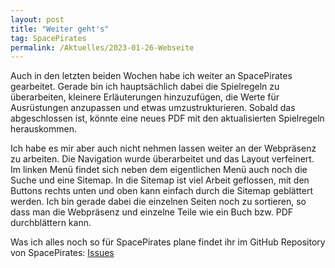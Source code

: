 ```yaml
---
layout: post
title: "Weiter geht's"
tag: SpacePirates
permalink: /Aktuelles/2023-01-26-Webseite
---
```


Auch in den letzten beiden Wochen habe ich weiter an SpacePirates gearbeitet. Gerade bin ich hauptsächlich dabei die Spielregeln zu überarbeiten, kleinere Erläuterungen hinzuzufügen, die Werte für Ausrüstungen anzupassen und etwas umzustrukturieren. Sobald das abgeschlossen ist, könnte eine neues PDF mit den aktualisierten Spielregeln herauskommen.

Ich habe es mir aber auch nicht nehmen lassen weiter an der Webpräsenz zu arbeiten. Die Navigation wurde überarbeitet und das Layout verfeinert. Im linken Menü findet sich neben dem eigentlichen Menü auch noch die Suche und eine Sitemap. In die Sitemap ist viel Arbeit geflossen, mit den Buttons rechts unten und oben kann einfach durch die Sitemap geblättert werden. Ich bin gerade dabei die einzelnen Seiten noch zu sortieren, so dass man die Webpräsenz und einzelne Teile wie ein Buch bzw. PDF durchblättern kann.

Was ich alles noch so für SpacePirates plane findet ihr im GitHub Repository von SpacePirates: [Issues](https://github.com/jcorporation/spacepirates/issues)
